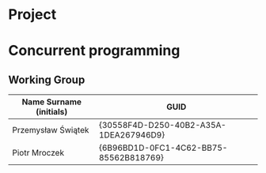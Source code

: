 # Project
# Concurrent programming

## Working Group

| Name Surname (initials) | GUID                                     |
| ----------------------- | ---------------------------------------- |
| Przemysław Świątek      |  {30558F4D-D250-40B2-A35A-1DEA267946D9}  |
| Piotr Mroczek           |  {6B96BD1D-0FC1-4C62-BB75-85562B818769}  |
